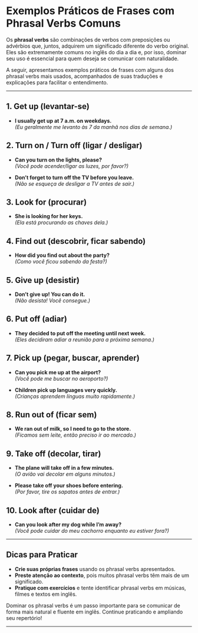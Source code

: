 
# Exemplos Práticos de Frases com Phrasal Verbs Comuns

Os **phrasal verbs** são combinações de verbos com preposições ou advérbios que, juntos, adquirem um significado diferente do verbo original. Eles são extremamente comuns no inglês do dia a dia e, por isso, dominar seu uso é essencial para quem deseja se comunicar com naturalidade.

A seguir, apresentamos exemplos práticos de frases com alguns dos phrasal verbs mais usados, acompanhados de suas traduções e explicações para facilitar o entendimento.

---

## 1. **Get up** (levantar-se)

- **I usually get up at 7 a.m. on weekdays.**  
  *(Eu geralmente me levanto às 7 da manhã nos dias de semana.)*

## 2. **Turn on / Turn off** (ligar / desligar)

- **Can you turn on the lights, please?**  
  *(Você pode acender/ligar as luzes, por favor?)*

- **Don’t forget to turn off the TV before you leave.**  
  *(Não se esqueça de desligar a TV antes de sair.)*

## 3. **Look for** (procurar)

- **She is looking for her keys.**  
  *(Ela está procurando as chaves dela.)*

## 4. **Find out** (descobrir, ficar sabendo)

- **How did you find out about the party?**  
  *(Como você ficou sabendo da festa?)*

## 5. **Give up** (desistir)

- **Don’t give up! You can do it.**  
  *(Não desista! Você consegue.)*

## 6. **Put off** (adiar)

- **They decided to put off the meeting until next week.**  
  *(Eles decidiram adiar a reunião para a próxima semana.)*

## 7. **Pick up** (pegar, buscar, aprender)

- **Can you pick me up at the airport?**  
  *(Você pode me buscar no aeroporto?)*

- **Children pick up languages very quickly.**  
  *(Crianças aprendem línguas muito rapidamente.)*

## 8. **Run out of** (ficar sem)

- **We ran out of milk, so I need to go to the store.**  
  *(Ficamos sem leite, então preciso ir ao mercado.)*

## 9. **Take off** (decolar, tirar)

- **The plane will take off in a few minutes.**  
  *(O avião vai decolar em alguns minutos.)*

- **Please take off your shoes before entering.**  
  *(Por favor, tire os sapatos antes de entrar.)*

## 10. **Look after** (cuidar de)

- **Can you look after my dog while I’m away?**  
  *(Você pode cuidar do meu cachorro enquanto eu estiver fora?)*

---

## Dicas para Praticar

- **Crie suas próprias frases** usando os phrasal verbs apresentados.
- **Preste atenção ao contexto**, pois muitos phrasal verbs têm mais de um significado.
- **Pratique com exercícios** e tente identificar phrasal verbs em músicas, filmes e textos em inglês.

Dominar os phrasal verbs é um passo importante para se comunicar de forma mais natural e fluente em inglês. Continue praticando e ampliando seu repertório!

---
```